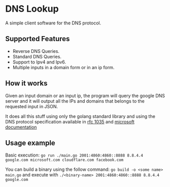 # DNS Lookup

A simple client software for the DNS protocol.

## Supported Features

- Reverse DNS Queries.
- Standard DNS Queries.
- Support to Ipv4 and Ipv6.
- Multiple inputs in a domain form or in an ip form.

## How it works

Given an input domain or an input ip, the program will query the google DNS server and it will output all the IPs and domains that belongs to the requested input in JSON.

It does all this stuff using only the golang standard library and using the DNS protocol specification available in [rfc 1035](https://datatracker.ietf.org/doc/html/rfc1035) and [microsoft documentation](https://docs.microsoft.com/en-us/previous-versions/windows/it-pro/windows-server-2008-R2-and-2008/dd197470(v=ws.10)?redirectedfrom=MSDN#dns-query-message-header)

## Usage example

Basic execution: `go run ./main.go 2001:4860:4860::8888 8.8.4.4 google.com microsoft.com cloudflare.com facebook.com`

You can build a binary using the follow command: `go build -o <some name> main.go` and execute with `./<binary-name> 2001:4860:4860::8888 8.8.4.4 google.com`
